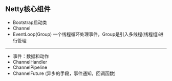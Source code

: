## Netty核心组件

- Bootstrap启动类
- Channel
- EventLoop(Group) 一个线程循环处理事件，Group是引入多线程(线程组)进行管理

----------

- 事件：数据和动作
- ChannelHandler
- ChannelPipeline
- ChannelFuture (异步的手段，事件通知，回调函数)

